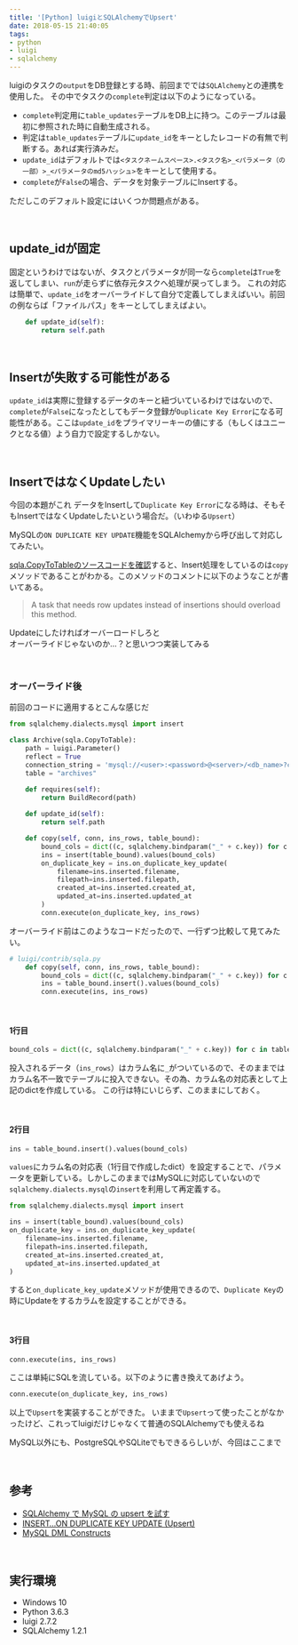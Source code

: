 ```yaml
---
title: '[Python] luigiとSQLAlchemyでUpsert'
date: 2018-05-15 21:40:05
tags:
- python
- luigi
- sqlalchemy
---
```


luigiのタスクの`output`をDB登録とする時、前回まででは`SQLAlchemy`との連携を使用した。
その中でタスクの`complete`判定は以下のようになっている。

<!-- more -->

- `complete`判定用に`table_updates`テーブルをDB上に持つ。このテーブルは最初に参照された時に自動生成される。
- 判定は`table_updates`テーブルに`update_id`をキーとしたレコードの有無で判断する。あれば実行済みだ。
- `update_id`はデフォルトでは`<タスクネームスペース>.<タスク名>_<パラメータ（の一部）>_<パラメータのmd5ハッシュ>`をキーとして使用する。
- `complete`が`False`の場合、データを対象テーブルにInsertする。

ただしこのデフォルト設定にはいくつか問題点がある。

&nbsp;

## **update_id**が固定

固定というわけではないが、タスクとパラメータが同一なら`complete`は`True`を返してしまい、`run`が走らずに依存元タスクへ処理が戻ってしまう。
これの対応は簡単で、`update_id`をオーバーライドして自分で定義してしまえばいい。前回の例ならば「ファイルパス」をキーとしてしまえばよい。

```python
    def update_id(self):
        return self.path
```

&nbsp;

## Insertが失敗する可能性がある

`update_id`は実際に登録するデータのキーと紐づいているわけではないので、`complete`が`False`になったとしてもデータ登録が`Duplicate Key Error`になる可能性がある。ここは`update_id`をプライマリーキーの値にする（もしくはユニークとなる値）よう自力で設定するしかない。

&nbsp;

## InsertではなくUpdateしたい

今回の本題がこれ
データをInsertして`Duplicate Key Error`になる時は、そもそもInsertではなくUpdateしたいという場合だ。（いわゆる`Upsert`）

MySQLの`ON DUPLICATE KEY UPDATE`機能をSQLAlchemyから呼び出して対応してみたい。

[sqla.CopyToTableのソースコードを確認](http://luigi.readthedocs.io/en/stable/_modules/luigi/contrib/sqla.html#CopyToTable.copy)すると、Insert処理をしているのは`copy`メソッドであることがわかる。このメソッドのコメントに以下のようなことが書いてある。

>   A task that needs row updates instead of insertions should overload this method.

Updateにしたければオーバーロードしろと  
オーバーライドじゃないのか…？と思いつつ実装してみる

&nbsp;

### オーバーライド後

前回のコードに適用するとこんな感じだ

```python
from sqlalchemy.dialects.mysql import insert

class Archive(sqla.CopyToTable):
    path = luigi.Parameter()
    reflect = True
    connection_string = 'mysql://<user>:<password>@<server>/<db_name>?charset=utf8'
    table = "archives"

    def requires(self):
        return BuildRecord(path)
    
    def update_id(self):
        return self.path

    def copy(self, conn, ins_rows, table_bound):
        bound_cols = dict((c, sqlalchemy.bindparam("_" + c.key)) for c in table_bound.columns)
        ins = insert(table_bound).values(bound_cols)
        on_duplicate_key = ins.on_duplicate_key_update(
            filename=ins.inserted.filename,
            filepath=ins.inserted.filepath,
            created_at=ins.inserted.created_at,
            updated_at=ins.inserted.updated_at
        )
        conn.execute(on_duplicate_key, ins_rows)
```

オーバーライド前はこのようなコードだったので、一行ずつ比較して見てみたい。

```python
# luigi/contrib/sqla.py
    def copy(self, conn, ins_rows, table_bound):
        bound_cols = dict((c, sqlalchemy.bindparam("_" + c.key)) for c in table_bound.columns)
        ins = table_bound.insert().values(bound_cols)
        conn.execute(ins, ins_rows)
```

&nbsp;

#### 1行目

```python
bound_cols = dict((c, sqlalchemy.bindparam("_" + c.key)) for c in table_bound.columns)
```

投入されるデータ（`ins_rows`）はカラム名に`_`がついているので、そのままではカラム名不一致でテーブルに投入できない。その為、カラム名の対応表として上記のdictを作成している。
この行は特にいじらず、このままにしておく。

&nbsp;

#### 2行目

```python
ins = table_bound.insert().values(bound_cols)
```

`values`にカラム名の対応表（1行目で作成したdict）を設定することで、パラメータを更新している。しかしこのままではMySQLに対応していないので`sqlalchemy.dialects.mysql`の`insert`を利用して再定義する。

```python
from sqlalchemy.dialects.mysql import insert

ins = insert(table_bound).values(bound_cols)
on_duplicate_key = ins.on_duplicate_key_update(
    filename=ins.inserted.filename,
    filepath=ins.inserted.filepath,
    created_at=ins.inserted.created_at,
    updated_at=ins.inserted.updated_at
)
```

すると`on_duplicate_key_update`メソッドが使用できるので、`Duplicate Key`の時にUpdateをするカラムを設定することができる。

&nbsp;

#### 3行目

```python
conn.execute(ins, ins_rows)
```

ここは単純にSQLを流している。以下のように書き換えてあげよう。

```python
conn.execute(on_duplicate_key, ins_rows)
```

以上で`Upsert`を実装することができた。
いままで`Upsert`って使ったことがなかったけど、これってluigiだけじゃなくて普通のSQLAlchemyでも使えるね


MySQL以外にも、PostgreSQLやSQLiteでもできるらしいが、今回はここまで


&nbsp;

## 参考

- [SQLAlchemy で MySQL の upsert を試す](https://qiita.com/elm200/items/5ba61d8799da99b8d162)  
- [INSERT…ON DUPLICATE KEY UPDATE (Upsert)](http://docs.sqlalchemy.org/en/latest/dialects/mysql.html#insert-on-duplicate-key-update-upsert)  
- [MySQL DML Constructs](http://docs.sqlalchemy.org/en/latest/dialects/mysql.html#sqlalchemy.dialects.mysql.dml.insert)

&nbsp;

## 実行環境

- Windows 10
- Python 3.6.3
- luigi 2.7.2
- SQLAlchemy 1.2.1


